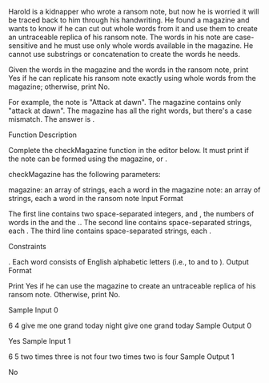 Harold is a kidnapper who wrote a ransom note, but now he is worried it will be traced back to him through his handwriting. He found a magazine and wants to know if he can cut out whole words from it and use them to create an untraceable replica of his ransom note. The words in his note are case-sensitive and he must use only whole words available in the magazine. He cannot use substrings or concatenation to create the words he needs.

Given the words in the magazine and the words in the ransom note, print Yes if he can replicate his ransom note exactly using whole words from the magazine; otherwise, print No.

For example, the note is "Attack at dawn". The magazine contains only "attack at dawn". The magazine has all the right words, but there's a case mismatch. The answer is .

Function Description

Complete the checkMagazine function in the editor below. It must print  if the note can be formed using the magazine, or .

checkMagazine has the following parameters:

magazine: an array of strings, each a word in the magazine
note: an array of strings, each a word in the ransom note
Input Format

The first line contains two space-separated integers,  and , the numbers of words in the  and the ..
The second line contains  space-separated strings, each .
The third line contains  space-separated strings, each .

Constraints

.
Each word consists of English alphabetic letters (i.e.,  to  and  to ).
Output Format

Print Yes if he can use the magazine to create an untraceable replica of his ransom note. Otherwise, print No.

Sample Input 0

6 4
give me one grand today night
give one grand today
Sample Output 0

Yes
Sample Input 1

6 5
two times three is not four
two times two is four
Sample Output 1

No
